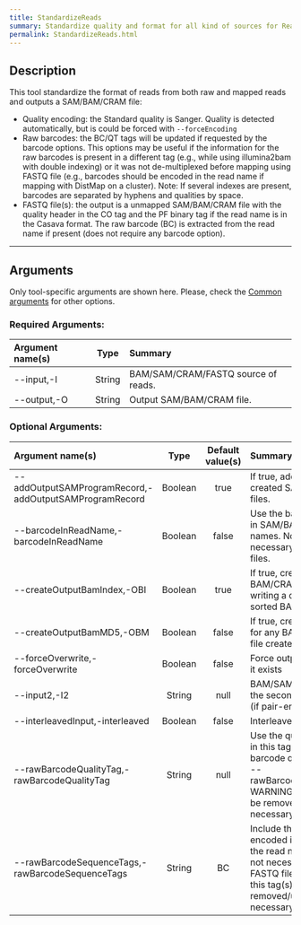 ```yaml
---
title: StandardizeReads
summary: Standardize quality and format for all kind of sources for ReadTools.
permalink: StandardizeReads.html
---
```


## Description
This tool standardize the format of reads from both raw and mapped reads and outputs a SAM/BAM/CRAM file:
- Quality encoding: the Standard quality is Sanger. Quality is detected automatically, but is could be forced with `--forceEncoding`
- Raw barcodes: the BC/QT tags will be updated if requested by the barcode options. This options may be useful if the information for the raw barcodes is present in a different tag (e.g., while using illumina2bam with double indexing) or it was not de-multiplexed before mapping using FASTQ file (e.g., barcodes should be encoded in the read name if mapping with DistMap on a cluster). Note: If several indexes are present, barcodes are separated by hyphens and qualities by space.
- FASTQ file(s): the output is a unmapped SAM/BAM/CRAM file with the quality header in the CO tag and the PF binary tag if the read name is in the Casava format. The raw barcode (BC) is extracted from the read name if present (does not require any barcode option).

---

## Arguments

Only tool-specific arguments are shown here. Please, check the [Common arguments](common_arguments.html) for other options.

### Required Arguments:

| Argument name(s) | Type | Summary |
| :--------------- | :--: |  :----- |
| --input,-I | String | BAM/SAM/CRAM/FASTQ source of reads. |
| --output,-O | String  | Output SAM/BAM/CRAM file. |

### Optional Arguments:

| Argument name(s) | Type | Default value(s) | Summary |
| :--------------- | :--: | :--------------: | :------ |
| --addOutputSAMProgramRecord,-addOutputSAMProgramRecord | Boolean | true | If true, adds a PG tag to created SAM/BAM/CRAM files. |
| --barcodeInReadName,-barcodeInReadName | Boolean | false | Use the barcode encoded in SAM/BAM/CRAM read names. Note: this is not necessary for input FASTQ files. |
| --createOutputBamIndex,-OBI | Boolean | true | If true, create a BAM/CRAM index when writing a coordinate-sorted BAM/CRAM file. |
| --createOutputBamMD5,-OBM | Boolean | false | If true, create a MD5 digest for any BAM/SAM/CRAM file created |
| --forceOverwrite,-forceOverwrite | Boolean | false | Force output overwriting if it exists |
| --input2,-I2 | String | null | BAM/SAM/CRAM/FASTQ the second source of reads (if pair-end). |
| --interleavedInput,-interleaved | Boolean | false | Interleaved input. |
| --rawBarcodeQualityTag,-rawBarcodeQualityTag | String | null | Use the qualities encoded in this tag(s) as raw barcode qualities. Requires --rawBarcodeSequenceTags. WARNING: this tag(s) will be removed/updated as necessary. |
| --rawBarcodeSequenceTags,-rawBarcodeSequenceTags | String | BC | Include the barcodes encoded in this tag(s) in the read name. Note: this is not necessary for input FASTQ files. WARNING: this tag(s) will be removed/updated as necessary. |
